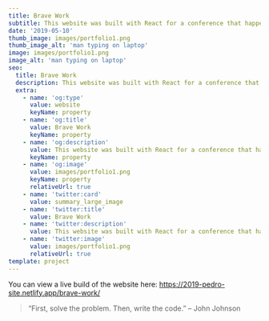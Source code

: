 ```yaml
---
title: Brave Work
subtitle: This website was built with React for a conference that happened early in Jan 2020. It helped people to buy tickets and it was a success!
date: '2019-05-10'
thumb_image: images/portfolio1.png
thumb_image_alt: 'man typing on laptop'
image: images/portfolio1.png
image_alt: 'man typing on laptop'
seo:
  title: Brave Work
  description: This website was built with React for a conference that happened early in Jan 2020. It helped people to buy tickets and it was a success!
  extra:
    - name: 'og:type'
      value: website
      keyName: property
    - name: 'og:title'
      value: Brave Work
      keyName: property
    - name: 'og:description'
      value: This website was built with React for a conference that happened early in Jan 2020. It helped people to buy tickets and it was a success!
      keyName: property
    - name: 'og:image'
      value: images/portfolio1.png
      keyName: property
      relativeUrl: true
    - name: 'twitter:card'
      value: summary_large_image
    - name: 'twitter:title'
      value: Brave Work
    - name: 'twitter:description'
      value: This website was built with React for a conference that happened early in Jan 2020. It helped people to buy tickets and it was a success!
    - name: 'twitter:image'
      value: images/portfolio1.png
      relativeUrl: true
template: project
---
```


You can view a live build of the website here: https://2019-pedro-site.netlify.app/brave-work/

>“First, solve the problem. Then, write the code.” – John Johnson


